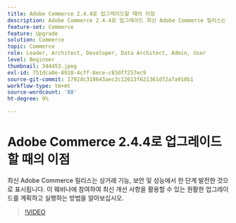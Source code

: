 ```yaml
---
title: Adobe Commerce 2.4.4로 업그레이드할 때의 이점
description: Adobe Commerce 2.4.4로 업그레이드 최신 Adobe Commerce 릴리스는 상거래 기능, 보안 및 성능에서 한 단계 발전한 것으로 표시됩니다. 이 웨비나에 참여하여 최신 개선 사항을 활용할 수 있는 원활한 업그레이드를 계획하고 실행하는 방법을 알아보십시오.
feature-set: Commerce
feature: Upgrade
solution: Commerce
topic: Commerce
role: Leader, Architect, Developer, Data Architect, Admin, User
level: Beginner
thumbnail: 344453.jpeg
exl-id: 751dca8e-8910-4cff-8ece-c83dff257ec9
source-git-commit: 1792dc318643aec2c12613f621361d72a7a918b1
workflow-type: tm+mt
source-wordcount: '88'
ht-degree: 0%

---
```


# Adobe Commerce 2.4.4로 업그레이드할 때의 이점

최신 Adobe Commerce 릴리스는 상거래 기능, 보안 및 성능에서 한 단계 발전한 것으로 표시됩니다. 이 웨비나에 참여하여 최신 개선 사항을 활용할 수 있는 원활한 업그레이드를 계획하고 실행하는 방법을 알아보십시오.

>[!VIDEO](https://video.tv.adobe.com/v/344453/?quality=12&learn=on)

